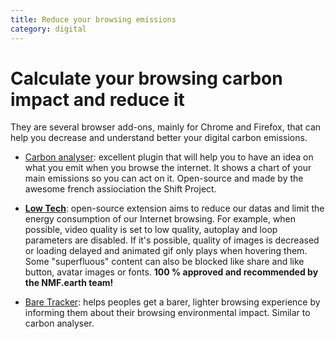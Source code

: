 ```yaml
---
title: Reduce your browsing emissions
category: digital
---
```


# Calculate your browsing carbon impact and reduce it

They are several browser add-ons, mainly for Chrome and Firefox, that can help you decrease and understand better your digital carbon emissions.

- [Carbon analyser](https://addons.mozilla.org/en-US/firefox/addon/carbonalyser/): excellent plugin that will help you to have an idea on what you emit when you browse the internet. It shows a chart of your main emissions so you can act on it. Open-source and made by the awesome french assiociation the Shift Project.

- **[Low Tech](https://addons.mozilla.org/fr/firefox/addon/low-web-extension/)**: open-source extension aims to reduce our datas and limit the energy consumption of our Internet browsing. For example, when possible, video quality is set to low quality, autoplay and loop parameters are disabled. If it's possible, quality of images is decreased or loading delayed and animated gif only plays when hovering them. Some "superfluous" content can also be blocked like share and like button, avatar images or fonts. **100 % approved and recommended by the NMF.earth team!**

- [Bare Tracker](https://addons.mozilla.org/fr/firefox/addon/bare-tracker): helps peoples get a barer, lighter browsing experience by informing them about their browsing environmental impact. Similar to carbon analyser.
